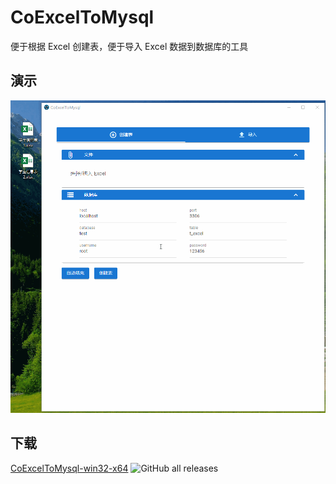 # CoExcelToMysql

便于根据 Excel 创建表，便于导入 Excel 数据到数据库的工具

## 演示
![CoExcelToMysql.gif](https://github.com/Coande/CoExcelToMysql/blob/master/CoExcelToMysql.gif?raw=true)

## 下载
[CoExcelToMysql-win32-x64](https://github.com/Coande/CoExcelToMysql/releases/latest)  ![GitHub all releases](https://img.shields.io/github/downloads/Coande/CoExcelToMysql/total)
